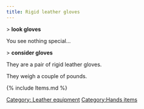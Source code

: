 ```yaml
---
title: Rigid leather gloves
---
```


\> **look gloves**

You see nothing special...

\> **consider gloves**

They are a pair of rigid leather gloves.

They weigh a couple of pounds.

{% include Items.md %}

[Category: Leather equipment](Category:_Leather_equipment "wikilink")
[Category:Hands items](Category:Hands_items "wikilink")